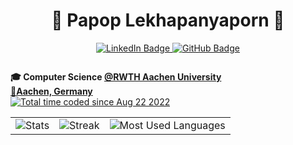 <h1 align="center">
  👾 Papop Lekhapanyaporn 👾
</h1>
<div id="badge" align="center">
  <a href="https://www.linkedin.com/in/papop-lekhapanyaporn-2386b5229/">
    <img src="https://img.shields.io/badge/LinkedIn-blue?style=for-the-badge&logo=linkedin&logoColor=white" alt="LinkedIn Badge"/>
  </a>
  <a href="/">
    <img src="https://img.shields.io/badge/GitHub-black?style=for-the-badge&logo=github&logoColor=white" alt="GitHub Badge"/>
  </a>
</div>
<div>
<p align="center"><img src="https://komarev.com/ghpvc/?username=Retaehc-pop&style=flat-square&color=blue" alt=""/></p>
  <strong>🎓 Computer Science <a href="https://www.rwth-aachen.de/">@RWTH Aachen University</a></strong>
  <br/>
  <strong><a href="https://goo.gl/maps/5fuVseabJviv3J3r8">📍Aachen, Germany</a></strong>
  <br/>
  <a href="https://wakatime.com/@bb7dd285-e21f-43c8-a61d-3249dff0b5bc">
     <img src="https://wakatime.com/badge/user/bb7dd285-e21f-43c8-a61d-3249dff0b5bc.svg" alt="Total time coded since Aug 22 2022" />
  </a>
</div>
<table>
  <tr>
    <td><img src="https://github-readme-stats.vercel.app/api?username=Retaehc-pop&show_icons=true&locale=en&theme=city_lights&hide_border=true" alt="Stats" /></td>
    <td><img src="https://streak-stats.demolab.com?user=Retaehc-pop&theme=city-lights&hide_border=true&date_format=j%2Fn%5B%2FY%5D" alt="Streak" /></td>
  <!---</tr>
  <tr>
    <td><img src="https://raw.githubusercontent.com/Retaehc-pop/github-stats/master/generated/overview.svg#gh-dark-mode-only"></td>-->
    <td><img src="https://github-readme-stats.vercel.app/api/top-langs?username=Retaehc-pop&show_icons=true&locale=en&layout=compact&theme=city_lights&hide_border=true" alt="Most Used Languages" /></td>
  </tr>
</table>


  
